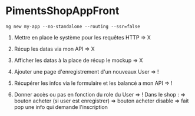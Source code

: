 # PimentsShopAppFront

``ng new my-app --no-standalone --routing --ssr=false``

1. Mettre en place le système pour les requêtes HTTP   => X

2. Récup les datas via mon API                         => X   

3. Afficher les datas à la place de récup le mockup    => X



4. Ajouter une page d'enregistrement d'un nouveaux User           => !

5. Récupérer les infos via le formulaire et les balancé a mon API => !

6. Donner accès ou pas en fonction du role du User                => !
   Dans le shop : 
    => bouton acheter (si user est enregistrer)
    => bouton acheter disable => fait pop une info qui demande l'inscription